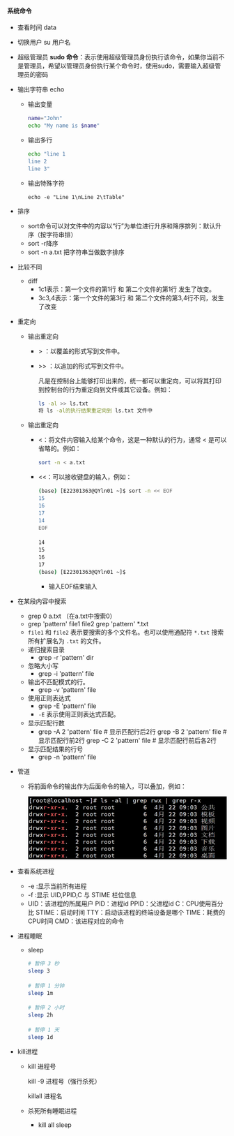 #### 系统命令

* 查看时间 data

* 切换用户 su 用户名

* 超级管理员 **sudo 命令**：表示使用超级管理员身份执行该命令，如果你当前不是管理员，希望以管理员身份执行某个命令时，使用sudo，需要输入超级管理员的密码

* 输出字符串 echo

  * 输出变量

    ```sh
    name="John"
    echo "My name is $name"
    ```

  * 输出多行

    ```sh
    echo "line 1
    line 2
    line 3"
    ```

  * 输出特殊字符

    ```SH
    echo -e "Line 1\nLine 2\tTable"
    ```

* 排序 

  * sort命令可以对文件中的内容以“行”为单位进行升序和降序排列：默认升序（按字符串排）
  * sort -r降序
  * sort -n a.txt 把字符串当做数字排序

* 比较不同

  * diff    
    * 1c1表示：第一个文件的第1行 和 第二个文件的第1行 发生了改变。
    * 3c3,4表示：第一个文件的第3行 和 第二个文件的第3,4行不同，发生了改变

* 重定向

  * 输出重定向

    * \> ：以覆盖的形式写到文件中。

    * \>> ：以追加的形式写到文件中。

      凡是在控制台上能够打印出来的，统一都可以重定向，可以将其打印到控制台的行为重定向到文件或其它设备。例如：

      ```sh
      ls -al >> ls.txt
      将 ls -al的执行结果重定向到 ls.txt 文件中
      ```

  * 输出重定向

    * <：将文件内容输入给某个命令，这是一种默认的行为，通常 < 是可以省略的。例如：

      ```sh
      sort -n < a.txt
      ```

    * <<：可以接收键盘的输入，例如：

      ```sh
      (base) [E22301363@QYln01 ~]$ sort -n << EOF
      15
      16
      17
      14
      EOF
      
      14
      15
      16
      17
      (base) [E22301363@QYln01 ~]$ 
      ```

      * 输入EOF结束输入

* 在某段内容中搜索

  * grep 0 a.txt （在a.txt中搜索0）
  * grep 'pattern' file1 file2    grep 'pattern' *.txt
  * `file1` 和 `file2` 表示要搜索的多个文件名。也可以使用通配符 `*.txt` 搜索所有扩展名为 `.txt` 的文件。
  * 递归搜索目录
    * grep -r 'pattern' dir
  * 忽略大小写
    * grep -i 'pattern' file
  * 输出不匹配模式的行。
    * grep -v 'pattern' file  
  * 使用正则表达式
    * grep -E 'pattern' file
    * `-E` 表示使用正则表达式匹配。
  * 显示匹配行数
    * grep -A 2 'pattern' file    # 显示匹配行后2行
      grep -B 2 'pattern' file    # 显示匹配行前2行
      grep -C 2 'pattern' file    # 显示匹配行前后各2行
  * 显示匹配结果的行号
    * grep -n 'pattern' file



* 管道

  * 将前面命令的输出作为后面命令的输入，可以叠加，例如：

     ![image.png](%E7%B3%BB%E7%BB%9F%E5%91%BD%E4%BB%A4.assets/image.png) 

* 查看系统进程

  * -e :显示当前所有进程
  * -f :显示 UID,PPID,C 与 STIME 栏位信息
  * UID：该进程的所属用户
    PID：进程id
    PPID：父进程id
    C：CPU使用百分比
    STIME：启动时间
    TTY：启动该进程的终端设备是哪个
    TIME：耗费的CPU时间
    CMD：该进程对应的命令

* 进程睡眠

  * sleep

    ```sh
    # 暂停 3 秒
    sleep 3
    
    # 暂停 1 分钟
    sleep 1m
    
    # 暂停 2 小时
    sleep 2h
    
    # 暂停 1 天
    sleep 1d
    ```

* kill进程

  * kill 进程号

    kill -9 进程号（强行杀死）

    killall 进程名

  * 杀死所有睡眠进程

    * kill  all sleep